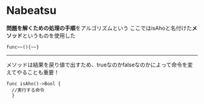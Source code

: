 # Nabeatsu

**問題を解くための処理の手順**をアルゴリズムという
ここではisAhoと名付けた**メソッド**というものを使用した

```
func~~(){~~}
```
***

メソッドは結果を戻り値で出すため、trueなのかfalseなのかによって命令を変えてやることも重要！

```
func isAho()->Bool {
  //実行する命令
  }
```

